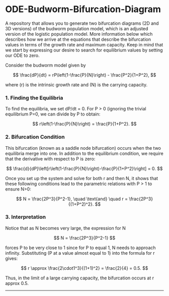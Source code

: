 # ODE-Budworm-Bifurcation-Diagram
A repository that allows you to generate two bifurcation diagrams (2D and 3D versions) of the budworm population model, which is an adjusted version of the logistic population model. More information below which describes how we arrive at the equations that describe the bifurcation values in terms of the growth rate and maximum capacity. Keep in mind that we start by expressing our desire to search for equilibrium values by setting our ODE to zero.

Consider the budworm model given by

$$
\frac{dP}{dt} = rP\left(1-\frac{P}{N}\right) - \frac{P^2}{1+P^2},
$$

where \(r\) is the intrinsic growth rate and \(N\) is the carrying capacity.

### 1. Finding the Equilibria

To find the equilibria, we set dP/dt = 0. For P > 0 (ignoring the trivial equilibrium P=0, we can divide by P to obtain:
 
$$
r\left(1-\frac{P}{N}\right) = \frac{P}{1+P^2}.
$$

### 2. Bifurcation Condition

This bifurcation (known as a saddle node bifurcation) occurs when the two equilibria merge into one. In addition to the equilibrium condition, we require that the derivative with respect to P is zero:

$$
\frac{d}{dP}\left[r\left(1-\frac{P}{N}\right)-\frac{P}{1+P^2}\right] = 0.
$$

Once you set up the system and solve for both r and then N, it shows that these following conditions lead to the parametric relations with P > 1 to ensure N>0:

$$
N = \frac{2P^3}{P^2-1}, \quad \text{and} \quad r = \frac{2P^3}{(1+P^2)^2}.
$$

### 3. Interpretation

Notice that as N becomes very large, the expression for N

$$
N = \frac{2P^3}{P^2-1}
$$

forces P to be very close to 1 since for P to equal 1, N needs to approach infinity. Substituting (P at a value almost equal to 1) into the formula for r gives:

$$
r \approx \frac{2\cdot1^3}{(1+1)^2} = \frac{2}{4} = 0.5.
$$

Thus, in the limit of a large carrying capacity, the bifurcation occurs at r approx 0.5.

---
